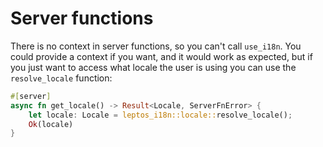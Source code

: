 # Server functions

There is no context in server functions, so you can't call `use_i18n`. You could provide a context if you want,
and it would work as expected, but if you just want to access what locale the user is using you can use the `resolve_locale` function:

```rust
#[server]
async fn get_locale() -> Result<Locale, ServerFnError> {
    let locale: Locale = leptos_i18n::locale::resolve_locale();
    Ok(locale)
}
```
